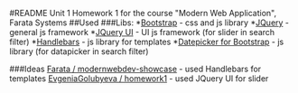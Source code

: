 #README
Unit 1 Homework 1 for the course "Modern Web Application", Farata Systems
##Used
###Libs: 
*[Bootstrap](http://getbootstrap.com/) - css and js library
*[JQuery](http://jquery.com/) - general js framework
*[JQuery UI](http://jqueryui.com/) - UI js framework (for slider in search filter)
*[Handlebars](http://handlebarsjs.com/) - js library for templates
*[Datepicker for Bootstrap](http://www.eyecon.ro/bootstrap-datepicker/) - js library (for datapicker in search filter)

###Ideas
[Farata / modernwebdev-showcase](https://github.com/Farata/modernwebdev-showcase/tree/gh-pages/homework2) - used Handlebars for templates
[EvgeniaGolubyeva / homework1](https://github.com/EvgeniaGolubyeva/homework1) - used JQuery UI for slider
